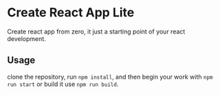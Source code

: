 # Create React App Lite

Create react app from zero, it just a starting point of your react development.

## Usage

clone the repository, run `npm install`, and then begin your work with `npm run start` or build it use `npm run build`.